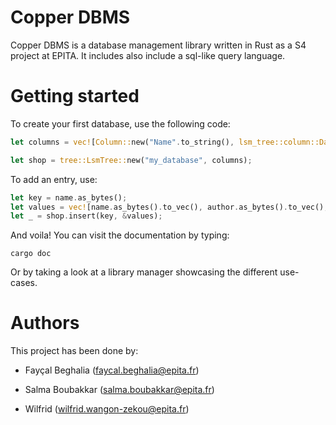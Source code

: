 # Copper DBMS

Copper DBMS is a database management library written in Rust as a S4 project at EPITA. It includes also include a sql-like query language.

# Getting started

To create your first database, use the following code:

```rust
let columns = vec![Column::new("Name".to_string(), lsm_tree::column::DataType::Text), Column::new("Author".to_string(), lsm_tree::column::DataType::Text)];

let shop = tree::LsmTree::new("my_database", columns);
```

To add an entry, use:

```rust
let key = name.as_bytes();
let values = vec![name.as_bytes().to_vec(), author.as_bytes().to_vec(), year.to_ne_bytes().to_vec(), b"\x01".to_vec()];
let _ = shop.insert(key, &values);
```

And voila! You can visit the documentation by typing:

```shell
cargo doc
```

Or by taking a look at a library manager showcasing the different use-cases.

# Authors

This project has been done by:

- Fayçal Beghalia (faycal.beghalia@epita.fr)

- Salma Boubakkar (salma.boubakkar@epita.fr)

- Wilfrid (wilfrid.wangon-zekou@epita.fr)
